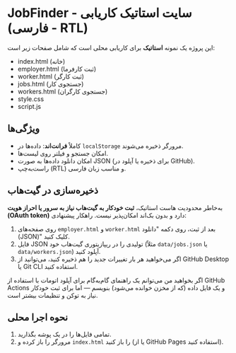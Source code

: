 # JobFinder - سایت استاتیک کاریابی (فارسی - RTL)

این پروژه یک نمونه **استاتیک** برای کاریابی محلی است که شامل صفحات زیر است:
- index.html (خانه)
- employer.html (ثبت کارفرما)
- worker.html (ثبت کارگر)
- jobs.html (جستجوی کار)
- workers.html (جستجوی کارگران)
- style.css
- script.js

## ویژگی‌ها
- کاملاً **فرانت‌اند**: داده‌ها در `localStorage` مرورگر ذخیره می‌شوند.
- امکان جستجو و فیلتر روی لیست‌ها.
- امکان دانلود داده‌ها به صورت JSON (برای ذخیره یا آپلود در GitHub).
- راست‌به‌چپ (RTL) و مناسب زبان فارسی.

## ذخیره‌سازی در گیت‌هاب
به‌خاطر محدودیت هاست استاتیک، **ثبت خودکار به گیت‌هاب نیاز به سرور یا احراز هویت (OAuth token)** دارد و بدون بک‌اند امکان‌پذیر نیست.
راهکار پیشنهادی:
1. روی صفحه‌‌های `employer.html` و `worker.html` بعد از ثبت، روی دکمه "دانلود (JSON)" کلیک کنید.
2. فایل JSON تولیدی را در ریپازیتوری گیت‌هاب خود (مثلاً `data/jobs.json` یا `data/workers.json`) آپلود کنید.
3. اگر می‌خواهید هر بار تغییرات جدید را هم ذخیره کنید، می‌توانید از GitHub Desktop یا Git CLI استفاده کنید.

اگر بخواهید من می‌توانم یک راهنمای گام‌به‌گام برای آپلود اتومات با استفاده از GitHub Actions و یک فایل داده (که از مخزن خوانده می‌شود) بنویسم — اما برای ثبت خودکار نیاز به توکن و تنظیمات بیشتر است.

## نحوه اجرا محلی
1. تمامی فایل‌ها را در یک پوشه بگذارید.
2. مرورگر را باز کرده و `index.html` را باز کنید (یا از GitHub Pages استفاده کنید).

